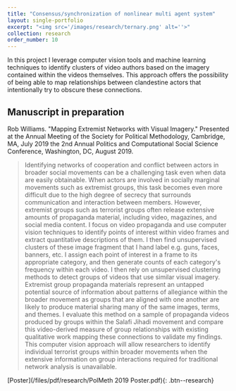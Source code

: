 ```yaml
---
title: "Consensus/synchronization of nonlinear multi agent system"
layout: single-portfolio
excerpt: "<img src='/images/research/ternary.png' alt=''>"
collection: research
order_number: 10
---
```


In this project I leverage computer vision tools and machine learning techniques to identify clusters of video authors based on the imagery contained within the videos themselves. This approach offers the possibility of being able to map relationships between clandestine actors that intentionally try to obscure these connections.

## Manuscript in preparation

Rob Williams. "Mapping Extremist Networks with Visual Imagery." Presented at the Annual Meeting of the Society for Political Methodology, Cambridge, MA, July 2019 the 2nd Annual Politics and Computational Social Science Conference, Washington, DC, August 2019.

> Identifying networks of cooperation and conflict between actors in broader social movements can be a challenging task even when data are easily obtainable. When actors are involved in socially marginal movements such as extremist groups, this task becomes even more difficult due to the high degree of secrecy that surrounds communication and interaction between members. However, extremist groups such as terrorist groups often release extensive amounts of propaganda material, including video, magazines, and social media content. I focus on video propaganda and use computer vision techniques to identify points of interest within video frames and extract quantitative descriptions of them. I then find unsupervised clusters of these image fragment that I hand label e.g. guns, faces, banners, etc. I assign each point of interest in a frame to its appropriate category, and then generate counts of each category's frequency within each video. I then rely on unsupervised clustering methods to detect groups of videos that use similar visual imagery. Extremist group propaganda materials represent an untapped potential source of information about patterns of allegiance within the broader movement as groups that are aligned with one another are likely to produce material sharing many of the same images, terms, and themes. I evaluate this method on a sample of propaganda videos produced by groups within the Salafi Jihadi movement and compare this video-derived measure of group relationships with existing qualitative work mapping these connections to validate my findings. This computer vision approach will allow researchers to identify individual terrorist groups within broader movements when the extensive information on group interactions required for traditional network analysis is unavailable.

[Poster](/files/pdf/research/PolMeth 2019 Poster.pdf){: .btn--research}